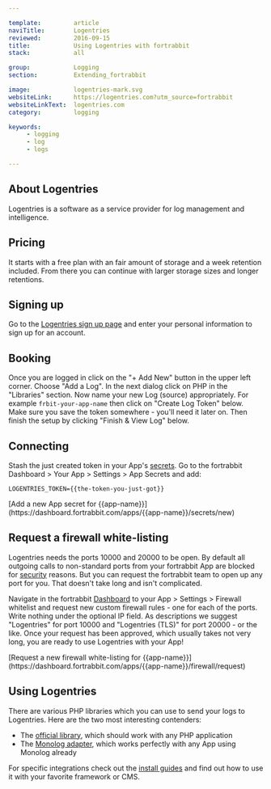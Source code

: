 ```yaml
---

template:         article
naviTitle:        Logentries
reviewed:         2016-09-15
title:            Using Logentries with fortrabbit
stack:            all

group:            Logging
section:          Extending_fortrabbit

image:            logentries-mark.svg
websiteLink:      https://logentries.com?utm_source=fortrabbit
websiteLinkText:  logentries.com
category:         logging

keywords:
     - logging
     - log
     - logs

---
```



## About Logentries

Logentries is a software as a service provider for log management and intelligence.


## Pricing

It starts with a free plan with an fair amount of storage and a week retention included. From there you can continue with larger storage sizes and longer retentions.


## Signing up

Go to the [Logentries sign up page](https://logentries.com/get-started-now/?utm_referrer=https%3A%2F%2Fhelp.fortrabbit.com&utm_source=fortrabbit) and enter your personal information to sign up for an account.


## Booking

Once you are logged in click on the "+ Add New" button in the upper left corner. Choose "Add a Log". In the next dialog click on PHP in the "Libraries" section. Now name your new Log (source) appropriately. For example `frbit-your-app-name` then click on "Create Log Token" below. Make sure you save the token somewhere - you'll need it later on. Then finish the setup by clicking "Finish & View Log" below.


## Connecting

Stash the just created token in your App's [secrets](app-secrets). Go to the fortrabbit Dashboard > Your App > Settings > App Secrets and add:

```plain
LOGENTRIES_TOKEN={{the-token-you-just-got}}
```

<div markdown="1" data-user="known">
[Add a new App secret for {{app-name}}](https://dashboard.fortrabbit.com/apps/{{app-name}}/secrets/new)
</div>


<!-- TODO: define stack -->

## Request a firewall white-listing

Logentries needs the ports 10000 and 20000 to be open. By default all outgoing calls to non-standard ports from your fortrabbit App are blocked for [security](security) reasons. But you can request the fortrabbit team to open up any port for you. That doesn't take long and isn't complicated.

Navigate in the fortrabbit [Dashboard](dashboard) to your App > Settings > Firewall whitelist and request new custom firewall rules - one for each of the ports. Write nothing under the optional IP field. As descriptions we suggest "Logentries" for port 10000 and "Logentries (TLS)" for port 20000 - or the like. Once your request has been approved, which usually takes not very long, you are ready to use Logentries with your App!

<div markdown="1" data-user="known">
[Request a new firewall white-listing for {{app-name}}](https://dashboard.fortrabbit.com/apps/{{app-name}}/firewall/request)
</div>


## Using Logentries

There are various PHP libraries which you can use to send your logs to Logentries. Here are the two most interesting contenders:

* The [official library](https://github.com/logentries/le_php), which should work with any PHP application
* The [Monolog adapter](https://github.com/logentries/logentries-monolog-handler), which works perfectly with any App using Monolog already

For specific integrations check out the [install guides](/#install-guides) and find out how to use it with your favorite framework or CMS.